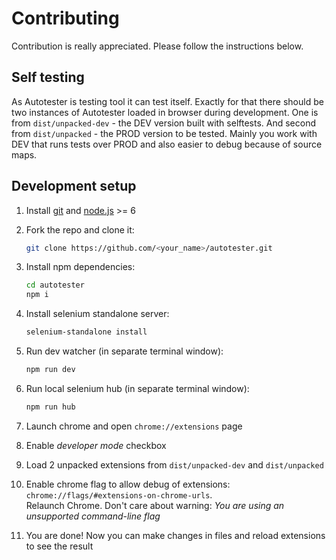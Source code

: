 # Contributing

Contribution is really appreciated.
Please follow the instructions below.

## Self testing
As Autotester is testing tool it can test itself.
Exactly for that there should be two instances of Autotester loaded in browser during development.
One is from `dist/unpacked-dev` - the DEV version built with selftests.
And second from `dist/unpacked` - the PROD version to be tested.
Mainly you work with DEV that runs tests over PROD and also easier to debug because of source maps.

## Development setup

1. Install [git](https://git-scm.com) and [node.js](https://nodejs.org) >= 6
2. Fork the repo and clone it:

   ```bash
   git clone https://github.com/<your_name>/autotester.git
   ```

3. Install npm dependencies:

   ```bash
   cd autotester
   npm i
   ```
4. Install selenium standalone server:
   ```bash
   selenium-standalone install
   ```
5. Run dev watcher (in separate terminal window):

   ```bash
   npm run dev
   ```
6. Run local selenium hub (in separate terminal window):
   ```bash
   npm run hub
   ```
7. Launch chrome and open `chrome://extensions` page
8. Enable *developer mode* checkbox
9. Load 2 unpacked extensions from `dist/unpacked-dev` and `dist/unpacked`
10. Enable chrome flag to allow debug of extensions: `chrome://flags/#extensions-on-chrome-urls`.  
   Relaunch Chrome. Don't care about warning: *You are using an unsupported command-line flag* 
11. You are done! Now you can make changes in files and reload extensions to see the result
